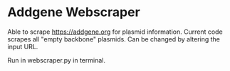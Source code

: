 # Addgene Webscraper

Able to scrape https://addgene.org for plasmid information. Current code scrapes all "empty backbone" plasmids. Can be changed by altering the input URL.

Run in webscraper.py in terminal.
